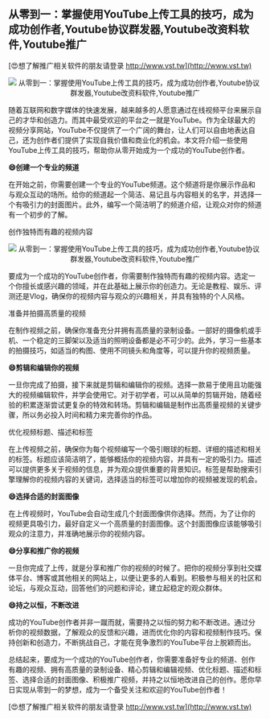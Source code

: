 ## **从零到一：掌握使用YouTube上传工具的技巧，成为成功创作者,Youtube协议群发器,Youtube改资料软件,Youtube推广**

[😍想了解推广相关软件的朋友请登录 http://www.vst.tw](http://www.vst.tw)

 <center><img src="https://vst.tw/MP4/tuiguang/png/1.png" alt="从零到一：掌握使用YouTube上传工具的技巧，成为成功创作者,Youtube协议群发器,Youtube改资料软件,Youtube推广"></center>

随着互联网和数字媒体的快速发展，越来越多的人愿意通过在线视频平台来展示自己的才华和创造力。而其中最受欢迎的平台之一就是YouTube。作为全球最大的视频分享网站，YouTube不仅提供了一个广阔的舞台，让人们可以自由地表达自己，还为创作者们提供了实现自我价值和商业化的机会。本文将介绍一些使用YouTube上传工具的技巧，帮助你从零开始成为一个成功的YouTube创作者。

**😄创建一个专业的频道**

在开始之前，你需要创建一个专业的YouTube频道。这个频道将是你展示作品和与观众互动的场所。给你的频道起一个简洁、易记且与内容相关的名字，并选择一个有吸引力的封面图片。此外，编写一个简洁明了的频道介绍，让观众对你的频道有一个初步的了解。

创作独特而有趣的视频内容

 <center><img src="https://vst.tw/MP4/tuiguang/png/1.png" alt="从零到一：掌握使用YouTube上传工具的技巧，成为成功创作者,Youtube协议群发器,Youtube改资料软件,Youtube推广"></center>

要成为一个成功的YouTube创作者，你需要制作独特而有趣的视频内容。选定一个你擅长或感兴趣的领域，并在此基础上展示你的创造力。无论是教程、娱乐、评测还是Vlog，确保你的视频内容与观众的兴趣相关，并具有独特的个人风格。

准备并拍摄高质量的视频

在制作视频之前，确保你准备充分并拥有高质量的录制设备。一部好的摄像机或手机、一个稳定的三脚架以及适当的照明设备都是必不可少的。此外，学习一些基本的拍摄技巧，如适当的构图、使用不同镜头和角度等，可以提升你的视频质量。

**😄剪辑和编辑你的视频**

一旦你完成了拍摄，接下来就是剪辑和编辑你的视频。选择一款易于使用且功能强大的视频编辑软件，并学会使用它。对于初学者，可以从简单的剪辑开始，随着经验的积累逐渐尝试更复杂的特效和转场。剪辑和编辑是制作出高质量视频的关键步骤，所以务必投入时间和精力来完善你的作品。

优化视频标题、描述和标签

在上传视频之前，确保你为每个视频编写一个吸引眼球的标题、详细的描述和相关的标签。标题应该简洁明了，能够概括你的视频内容，并具有一定的吸引力。描述可以提供更多关于视频的信息，并为观众提供重要的背景知识。标签是帮助搜索引擎理解你的视频内容的关键词，选择适当的标签可以增加你的视频被发现的机会。

**😄选择合适的封面图像**

在上传视频时，YouTube会自动生成几个封面图像供你选择。然而，为了让你的视频更具吸引力，最好自定义一个高质量的封面图像。这个封面图像应该能够吸引观众的注意力，并准确地展示你的视频内容。

**😄分享和推广你的视频**

一旦你完成了上传，就是分享和推广你的视频的时候了。把你的视频分享到社交媒体平台、博客或其他相关的网站上，以便让更多的人看到。积极参与相关的社区和论坛，与观众互动，回答他们的问题和评论，建立起稳定的观众群体。

**😄持之以恒，不断改进**

成功的YouTube创作者并非一蹴而就，需要持之以恒的努力和不断改进。通过分析你的视频数据，了解观众的反馈和兴趣，进而优化你的内容和视频制作技巧。保持创新和创造力，不断挑战自己，才能在竞争激烈的YouTube平台上脱颖而出。

总结起来，要成为一个成功的YouTube创作者，你需要准备好专业的频道、创作有趣的视频、拥有高质量的录制设备、精心剪辑和编辑视频、优化标题、描述和标签、选择合适的封面图像、积极推广视频，并持之以恒地改进自己的创作。愿你早日实现从零到一的梦想，成为一个备受关注和欢迎的YouTube创作者！

[😍想了解推广相关软件的朋友请登录 http://www.vst.tw](http://www.vst.tw)



